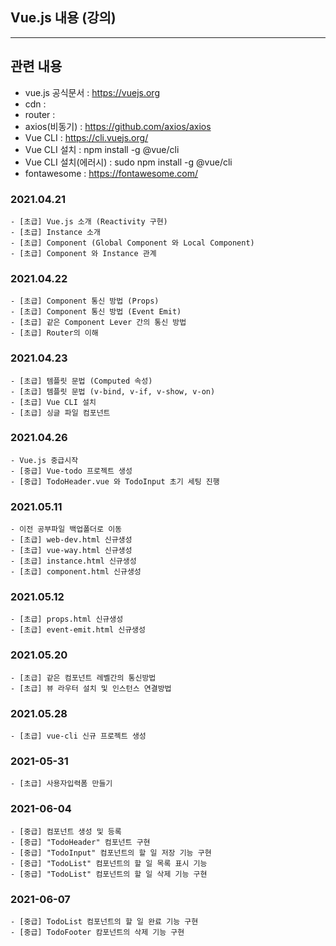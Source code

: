 ## Vue.js 내용 (강의)

---

## 관련 내용

- vue.js 공식문서 : https://vuejs.org
- cdn : <script src="https://cdn.jsdelivr.net/npm/vue/dist/vue.js"></script>
- router : <script src="https://unpkg.com/vue-router/dist/vue-router.js"></script>
- axios(비동기) : https://github.com/axios/axios
- Vue CLI : https://cli.vuejs.org/
- Vue CLI 설치 : npm install -g @vue/cli
- Vue CLI 설치(에러시) : sudo npm install -g @vue/cli
- fontawesome : https://fontawesome.com/

### 2021.04.21

```
- [초급] Vue.js 소개 (Reactivity 구현)
- [초급] Instance 소개
- [초급] Component (Global Component 와 Local Component)
- [초급] Component 와 Instance 관계
```

### 2021.04.22

```
- [초급] Component 통신 방법 (Props)
- [초급] Component 통신 방법 (Event Emit)
- [초급] 같은 Component Lever 간의 통신 방법
- [초급] Router의 이해
```

### 2021.04.23

```
- [초급] 템플릿 문법 (Computed 속성)
- [초급] 템플릿 문법 (v-bind, v-if, v-show, v-on)
- [초급] Vue CLI 설치
- [초급] 싱글 파일 컴포넌트
```

### 2021.04.26

```
- Vue.js 중급시작
- [중급] Vue-todo 프로젝트 생성
- [중급] TodoHeader.vue 와 TodoInput 초기 세팅 진행
```

### 2021.05.11

```
- 이전 공부파일 백업폴더로 이동
- [초급] web-dev.html 신규생성
- [초급] vue-way.html 신규생성
- [초급] instance.html 신규생성
- [초급] component.html 신규생성
```

### 2021.05.12

```
- [초급] props.html 신규생성
- [초급] event-emit.html 신규생성

```

### 2021.05.20

```
- [초급] 같은 컴포넌트 레벨간의 통신방법
- [초급] 뷰 라우터 설치 및 인스턴스 연결방법

```

### 2021.05.28

```
- [초급] vue-cli 신규 프로젝트 생성
```

### 2021-05-31

```
- [초급] 사용자입력폼 만들기
```

### 2021-06-04

```
- [중급] 컴포넌트 생성 및 등록
- [중급] "TodoHeader" 컴포넌트 구현
- [중급] "TodoInput" 컴포넌트의 할 일 저장 기능 구현
- [중급] "TodoList" 컴포넌트의 할 일 목록 표시 기능
- [중급] "TodoList" 컴포넌트의 할 일 삭제 기능 구현
```

### 2021-06-07

```
- [중급] TodoList 컴포넌트의 할 일 완료 기능 구현
- [중급] TodoFooter 캄포넌트의 삭제 기능 구현

```
